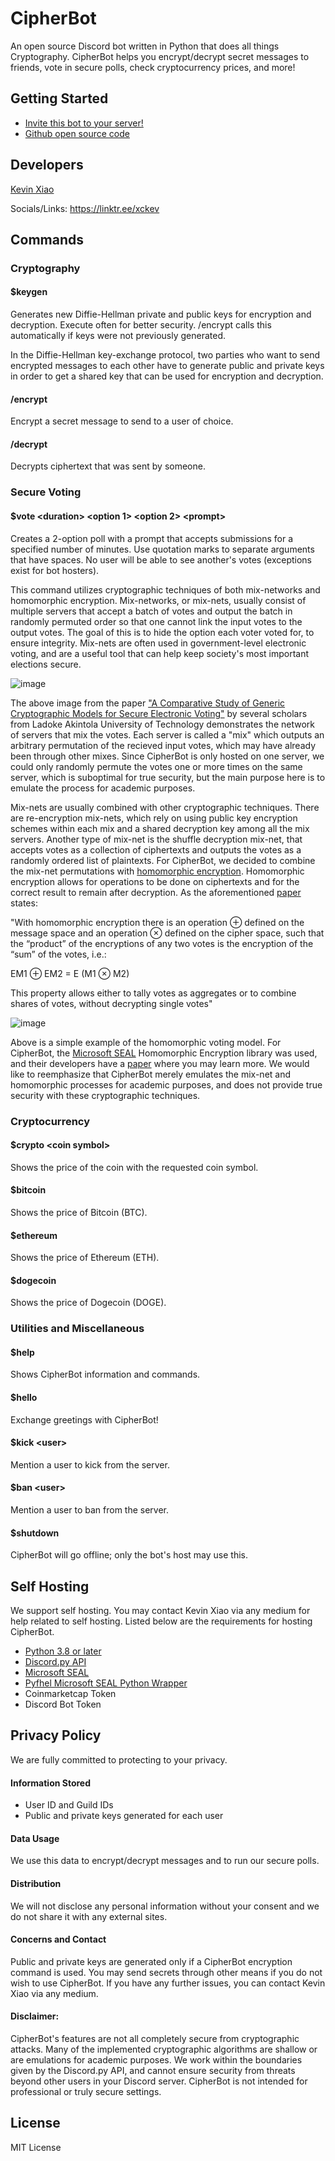 # CipherBot

An open source Discord bot written in Python that does all things Cryptography. CipherBot helps you encrypt/decrypt secret messages to friends, vote in secure polls, check cryptocurrency prices, and more!

## Getting Started
 - [Invite this bot to your server!](https://discord.com/api/oauth2/authorize?client_id=996571275919097898&permissions=8&scope=bot)
 - [Github open source code](https://github.com/xckev/CipherBot)
 
 ## Developers
 [Kevin Xiao](https://github.com/xckev)
 
 Socials/Links: https://linktr.ee/xckev
 
 ## Commands
 
 ### Cryptography
 
 #### $keygen
 
 Generates new Diffie-Hellman private and public keys for encryption and decryption. Execute often for better security. /encrypt calls this automatically if keys were not previously generated.
 
 In the Diffie-Hellman key-exchange protocol, two parties who want to send encrypted messages to each other have to generate public and private keys in order to get a shared key that can be used for encryption and decryption. 
 
 #### /encrypt
 
 Encrypt a secret message to send to a user of choice.
 
 #### /decrypt
 
 Decrypts ciphertext that was sent by someone.
 
 ### Secure Voting
 
 #### $vote \<duration> <option 1> <option 2> \<prompt>
 
 Creates a 2-option poll with a prompt that accepts submissions for a specified number of minutes. Use quotation marks to separate arguments that have spaces. No user will be able to see another's votes (exceptions exist for bot hosters).
 
 This command utilizes cryptographic techniques of both mix-networks and homomorphic encryption. Mix-networks, or mix-nets, usually consist of multiple servers that accept a batch of votes and output the batch in randomly permuted order so that one cannot link the input votes to the output votes. The goal of this is to hide the option each voter voted for, to ensure integrity. Mix-nets are often used in government-level electronic voting, and are a useful tool that can help keep society's most important elections secure.
 
 ![image](https://user-images.githubusercontent.com/54916002/183266231-4601e75f-77d0-456e-9d7d-60d08faae3e1.png)
 
The above image from the paper ["A Comparative Study of Generic Cryptographic Models for Secure Electronic Voting"](https://www.researchgate.net/publication/236594949_A_COMPARATIVE_STUDY_OF_GENERIC_CRYPTOGRAPHIC_MODELS_FOR_SECURE_ELECTRONIC_VOTING) by several scholars from Ladoke Akintola University of Technology demonstrates the network of servers that mix the votes. Each server is called a "mix" which outputs an arbitrary permutation of the recieved input votes, which may have already been through other mixes. Since CipherBot is only hosted on one server, we could only randomly permute the votes one or more times on the same server, which is suboptimal for true security, but the main purpose here is to emulate the process for academic purposes.

Mix-nets are usually combined with other cryptographic techniques. There are re-encryption mix-nets, which rely on using public key encryption schemes within each mix and a shared decryption key among all the mix servers. Another type of mix-net is the shuffle decryption mix-net, that accepts votes as a collection of ciphertexts and outputs the votes as a randomly ordered list of plaintexts. For CipherBot, we decided to combine the mix-net permutations with [homomorphic encryption](https://en.wikipedia.org/wiki/Homomorphic_encryption). Homomorphic encryption allows for operations to be done on ciphertexts and for the correct result to remain after decryption. As the aforementioned [paper](https://www.researchgate.net/publication/236594949_A_COMPARATIVE_STUDY_OF_GENERIC_CRYPTOGRAPHIC_MODELS_FOR_SECURE_ELECTRONIC_VOTING) states:

"With homomorphic encryption there is an operation ⊕ defined on the message space and an operation 
⊗ defined on the cipher space, such that the “product” of the encryptions of any two votes is the encryption 
of the “sum” of the votes, i.e.:

EM1 ⊕ EM2 = E (M1 ⊗ M2)

This property allows either to tally votes as aggregates or to combine shares of votes, without decrypting single votes"

 ![image](https://user-images.githubusercontent.com/54916002/183267413-65a51fdd-53c1-4597-bc62-1df2b93a604a.png)
 
Above is a simple example of the homomorphic voting model. For CipherBot, the [Microsoft SEAL](https://www.microsoft.com/en-us/research/project/microsoft-seal/) Homomorphic Encryption library was used, and their developers have a [paper](https://www.microsoft.com/en-us/research/uploads/prod/2017/11/sealmanual-2-3-1.pdf) where you may learn more. We would like to reemphasize that CipherBot merely emulates the mix-net and homomorphic processes for academic purposes, and does not provide true security with these cryptographic techniques.

### Cryptocurrency

#### $crypto \<coin symbol>

Shows the price of the coin with the requested coin symbol.

#### $bitcoin

Shows the price of Bitcoin (BTC).

#### $ethereum

Shows the price of Ethereum (ETH).

#### $dogecoin

Shows the price of Dogecoin (DOGE).

### Utilities and Miscellaneous

#### $help

Shows CipherBot information and commands.

#### $hello

Exchange greetings with CipherBot!

#### $kick \<user> 

Mention a user to kick from the server.

#### $ban \<user>

Mention a user to ban from the server.

#### $shutdown

CipherBot will go offline; only the bot's host may use this.
 
## Self Hosting
 We support self hosting. You may contact Kevin Xiao via any medium for help related to self hosting. Listed below are the requirements for hosting CipherBot.
  - [Python 3.8 or later](https://www.python.org/downloads/)
  - [Discord.py API](https://discordpy.readthedocs.io/en/latest/index.html)
  - [Microsoft SEAL](https://www.microsoft.com/en-us/research/project/microsoft-seal/)
  - [Pyfhel Microsoft SEAL Python Wrapper](https://pyfhel.readthedocs.io/en/latest/)
  - Coinmarketcap Token
  - Discord Bot Token
 
## Privacy Policy
We are fully committed to protecting to your privacy. 

#### Information Stored
- User ID and Guild IDs
- Public and private keys generated for each user

#### Data Usage
We use this data to encrypt/decrypt messages and to run our secure polls.

#### Distribution
We will not disclose any personal information without your consent and we do not share it with any external sites.

#### Concerns and Contact
Public and private keys are generated only if a CipherBot encryption command is used. You may send secrets through other means if you do not wish to use CipherBot. If you have any further issues, you can contact Kevin Xiao via any medium.

#### Disclaimer:
CipherBot's features are not all completely secure from cryptographic attacks. Many of the implemented cryptographic algorithms are shallow or are emulations for academic purposes. We work within the boundaries given by the Discord.py API, and cannot ensure security from threats beyond other users in your Discord server. CipherBot is not intended for professional or truly secure settings.
 
 ## License
 MIT License

